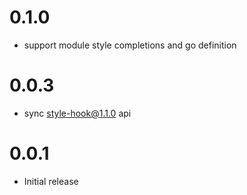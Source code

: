 # 0.1.0
- support module style completions and go definition

# 0.0.3
- sync style-hook@1.1.0 api

# 0.0.1
- Initial release
